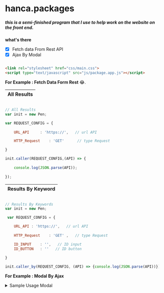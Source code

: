 # hanca.packages
##### this is a semi-finished program that I use to help work on the website on the front end.

**what's there**
- [x] Fetch data From Rest API
- [x] Ajax By Modal

```html

<link rel="stylesheet" href="css/main.css">
<script type="text/javascript" src="js/package.app.js"></script>

```

**For Example : Fetch Data Form Rest** :joy:.


| All Results |
| :---        |


```javascript

// All Results
var init = new Pen;

var REQUEST_CONFIG = {
   
    URL_API     : 'https://',   // url API

    HTTP_Request    : 'GET'      // type Request

}

init.caller(REQUEST_CONFIG,(API) => { 
    
    console.log(JSON.parse(API));
    
});

```
 | Results By Keyword |
 | :---        |
```javascript

// Results By Keywords
var init = new Pen;

 var REQUEST_CONFIG = {

    URL_API : 'https://',   // url API
        
    HTTP_Request    : 'GET' ,   // type Request

    ID_INPUT    : '',   // ID input
    ID_BUTTON   : ''   // ID button
        
}

init.caller_by(REQUEST_CONFIG, (API) => {console.log(JSON.parse(API))});

```

**For Example : Modal By Ajax** 
<details>
    <summary>Sample Usage Modal</summary>
  <p>

```js

let init = new Modal;
let REQUEST = {
    "URL"   :   "", // Find a URL File
    "BUTTON_ID" :   '' // button id in html 
}
init.crt_modal(REQUEST);

```

</p>
</details>